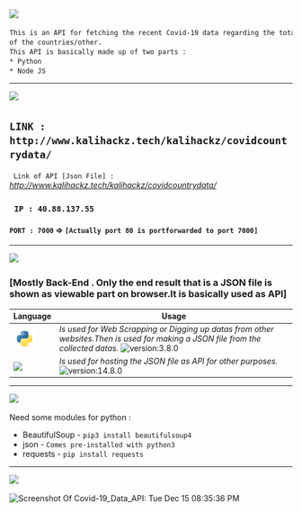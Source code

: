 <img src="https://via.placeholder.com/1270x120/0d1117/fffff?text=Covid-19+Countrywise+Data+Dig" />

``` html
This is an API for fetching the recent Covid-19 data regarding the total cases, country-wise,till date of most 
of the countries/other.
This API is basically made up of two parts :
* Python
* Node JS

```
---------------------------------------------------------------------------------------------------------------------------------------
<img src="https://via.placeholder.com/1270x120/0d1117/BFFF00?text=DOMAIN+AND+INFO" />

## ` LINK : http://www.kalihackz.tech/kalihackz/covidcountrydata/ `
` Link of API [Json File] :` *http://www.kalihackz.tech/kalihackz/covidcountrydata/*

### ` IP : 40.88.137.55` 
#### ` PORT : 7000 ` => `[Actually port 80 is portforwarded to port 7000]` 



---------------------------------------------------------------------------------------------------------------------------------------
<img src="https://via.placeholder.com/1270x120/0d1117/BFFF00?text=TECHNOLOGIES+USED" />

### [Mostly Back-End . Only the end result that is a **JSON** file is shown as viewable part on browser.It is basically used as API]

Language | Usage
-------- | -------
<img width="40px" align="center" src="https://raw.githubusercontent.com/github/explore/80688e429a7d4ef2fca1e82350fe8e3517d3494d/topics/python/python.png">| *Is used for Web Scrapping or Digging up datas from other websites.Then is used for making a JSON file from the collected datas.* <img alt="version:3.8.0" src="https://img.shields.io/static/v1?label=Version:&message=3.8.0%20or%20above&color=blue&labelColor=blueviolet" />
<img align="center" width="50px" src="https://camo.githubusercontent.com/b3c60985de9c613b233acb4d5c3b620bbaec04d217c03b600b18e870712b53c3/68747470733a2f2f75706c6f61642e77696b696d656469612e6f72672f77696b6970656469612f636f6d6d6f6e732f642f64392f4e6f64652e6a735f6c6f676f2e737667">| *Is used for hosting the JSON file as API for other purposes.*<img alt="version:14.8.0" src="https://img.shields.io/static/v1?label=Version:&message=14.8.0%20or%20above&color=blue&labelColor=blueviolet" />

---------------------------------------------------------------------------------------------------------------------------------------

<img src="https://via.placeholder.com/1270x120/0d1117/BFFF00?text=REQUIREMENTS+FOR+PYTHON" />


Need some modules for python : 

* BeautifulSoup  - `pip3 install beautifulsoup4`
* json - `Comes pre-installed with python3`
* requests - `pip install requests`

---------------------------------------------------------------------------------------------------------------------------------------

<img src="https://via.placeholder.com/1270x120/0d1117/BFFF00?text=SCREENSHOT+OF+THE+JSON" />

![Screenshot Of Covid-19_Data_API: Tue Dec 15 08:35:36 PM](https://i.imgur.com/bdVBQVw.png)
